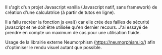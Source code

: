 Il s'agit d'un projet Javascript vanilla (Javascript natif, sans framework) de création d'une calculatrice (à partir de tutos en ligne).

Il a fallu recréer la fonction js eval() car elle crée des failles de sécurité javascript et ne doit être utilisée qu'en dernier recours.
J'ai essayé de prendre en compte un maximum de cas pour une utilisation fluide.

Usage de la librairie externe Neumorphism (https://neumorphism.io/) afin d'optimiser le rendu visuel autant que possible.
